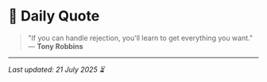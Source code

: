 # 📜 Daily Quote

> "If you can handle rejection, you'll learn to get everything you want."  
> — **Tony Robbins**

---

_Last updated: 21 July 2025 ⏳_
